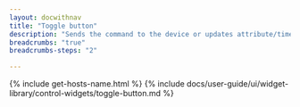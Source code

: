 ```yaml
---
layout: docwithnav
title: "Toggle button"
description: "Sends the command to the device or updates attribute/time series when the user toggles the button. Widget settings will enable you to configure behavior how to fetch the initial state and what to trigger when button checked/unchecked states."
breadcrumbs: "true"
breadcrumbs-steps: "2"

---
```

{% include get-hosts-name.html %}
{% include docs/user-guide/ui/widget-library/control-widgets/toggle-button.md %}
